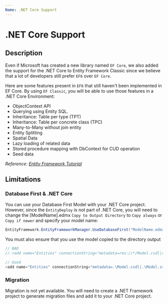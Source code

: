 ```yaml
---
Name: .NET Core Support
---
```


# .NET Core Support

## Description

Even if Microsoft has created a new library named `EF Core`, we also added the support for the .NET Core to Entity Framework Classic since we believe that a lot of developers still prefer `EF6` over `EF Core`.

Here are some features present in `EF6` that still haven't been implemented in EF Core. By using `EF Classic`, you will be able to use those features in a .NET Core Environment:

- ObjectContext API
- Querying using Entity SQL.
- Inheritance: Table per type (TPT)
- Inheritance: Table per concrete class (TPC)
- Many-to-Many without join entity
- Entity Splitting
- Spatial Data
- Lazy loading of related data
- Stored procedure mapping with DbContext for CUD operation
- Seed data

_Reference: [Entity Framework Tutorial](https://www.entityframeworktutorial.net/efcore/entity-framework-core.aspx#efcore-vs-ef6)_

## Limitations

### Database First & .NET Core

You can use your Database First Model with your .NET Core project. However, since the `EntityDeploy` is not part of .NET Core, you will need to change the [ModelName].edmx `Copy to Output Directory` to `Copy always` or `Copy if newer` and specify your model name:

```csharp
EntityFramework.EntityFrameworkManager.UseDatabaseFirst("ModelName.edmx");
```

You must also ensure that you use the model copied to the directory output

```csharp
// BAD
// <add name="Entities" connectionString="metadata=res://*/Model.csdl|res://*/Model.ssdl|res://*/Model.msl;..." providerName="System.Data.EntityClient" />

// Good
<add name="Entities" connectionString="metadata=.\Model.csdl|.\Model.ssdl|.\Model.msl;..." providerName="System.Data.EntityClient" />
```

### Migration
Migration is not yet available. You will need to create a .NET Framework project to generate migration files and add it to your .NET Core project.
